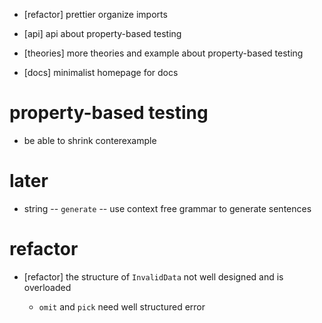 - [refactor] prettier organize imports

- [api] api about property-based testing
- [theories] more theories and example about property-based testing
- [docs] minimalist homepage for docs

# property-based testing

- be able to shrink conterexample

# later

- string -- `generate` -- use context free grammar to generate sentences

# refactor

- [refactor] the structure of `InvalidData` not well designed and is overloaded

  - `omit` and `pick` need well structured error
